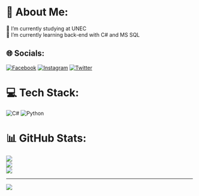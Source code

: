 # 💫 About Me:
🔭 I’m currently studying at UNEC<br>🌱 I’m currently learning back-end with C# and MS SQL


## 🌐 Socials:
[![Facebook](https://img.shields.io/badge/Facebook-%231877F2.svg?logo=Facebook&logoColor=white)](https://facebook.com/Celal_Ehmedli) [![Instagram](https://img.shields.io/badge/Instagram-%23E4405F.svg?logo=Instagram&logoColor=white)](https://instagram.com/celal_ehmdl) [![Twitter](https://img.shields.io/badge/Twitter-%231DA1F2.svg?logo=Twitter&logoColor=white)](https://twitter.com/Clodrax) 

# 💻 Tech Stack:
![C#](https://img.shields.io/badge/c%23-%23239120.svg?style=for-the-badge&logo=c-sharp&logoColor=white) ![Python](https://img.shields.io/badge/python-3670A0?style=for-the-badge&logo=python&logoColor=ffdd54)
# 📊 GitHub Stats:
![](https://github-readme-stats.vercel.app/api?username=Clodrax&theme=nightowl&hide_border=true&include_all_commits=true&count_private=false)<br/>
![](https://github-readme-streak-stats.herokuapp.com/?user=Clodrax&theme=nightowl&hide_border=true)<br/>
![](https://github-readme-stats.vercel.app/api/top-langs/?username=Clodrax&theme=nightowl&hide_border=true&include_all_commits=true&count_private=false&layout=compact)

---
[![](https://visitcount.itsvg.in/api?id=Clodrax&icon=0&color=6)](https://visitcount.itsvg.in)

<!-- Proudly created with GPRM ( https://gprm.itsvg.in ) -->
